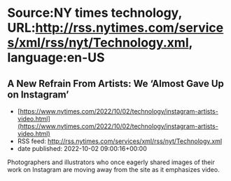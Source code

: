 # Source:NY times technology, URL:http://rss.nytimes.com/services/xml/rss/nyt/Technology.xml, language:en-US

## A New Refrain From Artists: We ‘Almost Gave Up on Instagram’
 - [https://www.nytimes.com/2022/10/02/technology/instagram-artists-video.html](https://www.nytimes.com/2022/10/02/technology/instagram-artists-video.html)
 - RSS feed: http://rss.nytimes.com/services/xml/rss/nyt/Technology.xml
 - date published: 2022-10-02 09:00:16+00:00

Photographers and illustrators who once eagerly shared images of their work on Instagram are moving away from the site as it emphasizes video.

